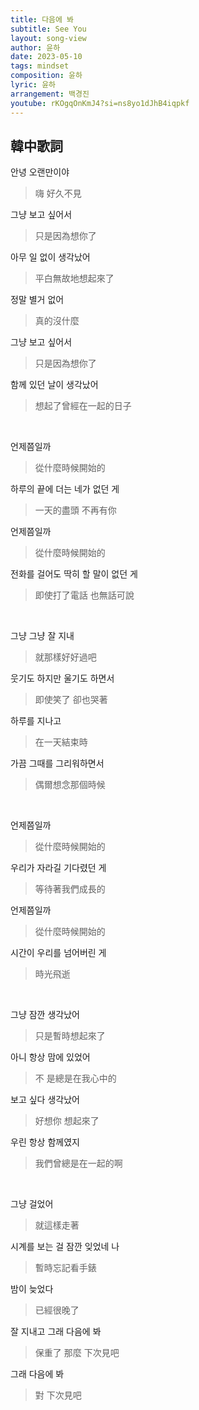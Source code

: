 ```yaml
---
title: 다음에 봐
subtitle: See You
layout: song-view
author: 윤하
date: 2023-05-10
tags: mindset
composition: 윤하
lyric: 윤하
arrangement: 백경진
youtube: rKOgqOnKmJ4?si=ns8yo1dJhB4iqpkf
---
```


## 韓中歌詞

안녕 오랜만이야

> 嗨 好久不見

그냥 보고 싶어서

> 只是因為想你了

아무 일 없이 생각났어

> 平白無故地想起來了

정말 별거 없어

> 真的沒什麼

그냥 보고 싶어서

> 只是因為想你了

함께 있던 날이 생각났어

> 想起了曾經在一起的日子

<br>

언제쯤일까

> 從什麼時候開始的

하루의 끝에 더는 네가 없던 게

> 一天的盡頭 不再有你

언제쯤일까

> 從什麼時候開始的

전화를 걸어도 딱히 할 말이 없던 게

> 即使打了電話 也無話可說

<br>

그냥 그냥 잘 지내

> 就那樣好好過吧

웃기도 하지만 울기도 하면서

> 即使笑了 卻也哭著

하루를 지나고

> 在一天結束時

가끔 그때를 그리워하면서

> 偶爾想念那個時候

<br>

언제쯤일까

> 從什麼時候開始的

우리가 자라길 기다렸던 게

> 等待著我們成長的

언제쯤일까

> 從什麼時候開始的

시간이 우리를 넘어버린 게

> 時光飛逝

<br>

그냥 잠깐 생각났어

> 只是暫時想起來了

아니 항상 맘에 있었어

> 不 是總是在我心中的

보고 싶다 생각났어

> 好想你 想起來了

우린 항상 함께였지

> 我們曾總是在一起的啊

<br>

그냥 걸었어

> 就這樣走著

시계를 보는 걸 잠깐 잊었네 나

> 暫時忘記看手錶

밤이 늦었다

> 已經很晚了

잘 지내고 그래 다음에 봐

> 保重了 那麼 下次見吧

그래 다음에 봐

> 對 下次見吧
